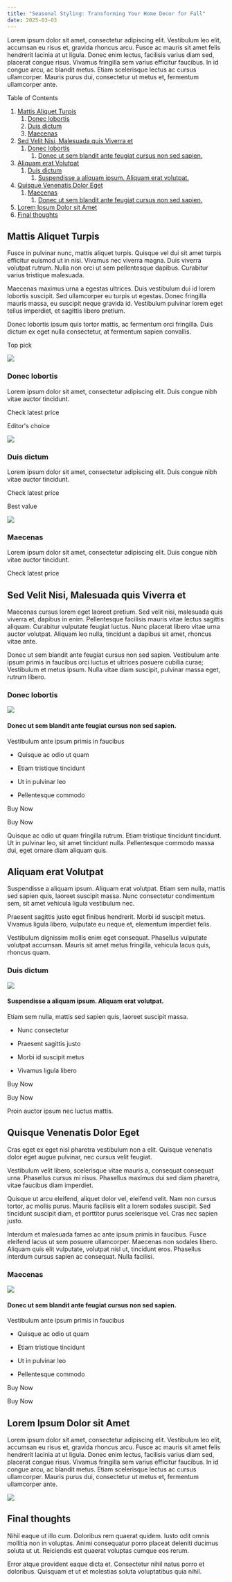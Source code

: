 ```yaml
---
title: "Seasonal Styling: Transforming Your Home Decor for Fall"
date: 2025-03-03
---
```


Lorem ipsum dolor sit amet, consectetur adipiscing elit. Vestibulum leo elit, accumsan eu risus et, gravida rhoncus arcu. Fusce ac mauris sit amet felis hendrerit lacinia at ut ligula. Donec enim lectus, facilisis varius diam sed, placerat congue risus. Vivamus fringilla sem varius efficitur faucibus. In id congue arcu, ac blandit metus. Etiam scelerisque lectus ac cursus ullamcorper. Mauris purus dui, consectetur ut metus et, fermentum ullamcorper ante.

Table of Contents

1. [Mattis Aliquet Turpis](https://default.demo.popcorntheme.com/blog/seasonal-styling/#mattis-aliquet-turpis)
    1. [Donec lobortis](https://default.demo.popcorntheme.com/blog/seasonal-styling/#acme-2000)
    2. [Duis dictum](https://default.demo.popcorntheme.com/blog/seasonal-styling/#acme-2000)
    3. [Maecenas](https://default.demo.popcorntheme.com/blog/seasonal-styling/#acme-2000)
2. [Sed Velit Nisi, Malesuada quis Viverra et](https://default.demo.popcorntheme.com/blog/seasonal-styling/#sed-velit-nisi-malesuada-quis-viverra-et)
    1. [Donec lobortis](https://default.demo.popcorntheme.com/blog/seasonal-styling/#donec-lobortis)
        1. [Donec ut sem blandit ante feugiat cursus non sed sapien.](https://default.demo.popcorntheme.com/blog/seasonal-styling/#donec-ut-sem-blandit-ante-feugiat-cursus-non-sed-sapien)
3. [Aliquam erat Volutpat](https://default.demo.popcorntheme.com/blog/seasonal-styling/#aliquam-erat-volutpat)
    1. [Duis dictum](https://default.demo.popcorntheme.com/blog/seasonal-styling/#duis-dictum)
        1. [Suspendisse a aliquam ipsum. Aliquam erat volutpat.](https://default.demo.popcorntheme.com/blog/seasonal-styling/#suspendisse-a-aliquam-ipsum-aliquam-erat-volutpat)
4. [Quisque Venenatis Dolor Eget](https://default.demo.popcorntheme.com/blog/seasonal-styling/#quisque-venenatis-dolor-eget)
    1. [Maecenas](https://default.demo.popcorntheme.com/blog/seasonal-styling/#donec-lobortis)
        1. [Donec ut sem blandit ante feugiat cursus non sed sapien.](https://default.demo.popcorntheme.com/blog/seasonal-styling/#donec-ut-sem-blandit-ante-feugiat-cursus-non-sed-sapien)
5. [Lorem Ipsum Dolor sit Amet](https://default.demo.popcorntheme.com/blog/seasonal-styling/#lorem-ipsum-dolor-sit-amet)
6. [Final thoughts](https://default.demo.popcorntheme.com/blog/seasonal-styling/#final-thoughts)

## Mattis Aliquet Turpis

Fusce in pulvinar nunc, mattis aliquet turpis. Quisque vel dui sit amet turpis efficitur euismod ut in nisi. Vivamus nec viverra magna. Duis viverra volutpat rutrum. Nulla non orci ut sem pellentesque dapibus. Curabitur varius tristique malesuada.

Maecenas maximus urna a egestas ultrices. Duis vestibulum dui id lorem lobortis suscipit. Sed ullamcorper eu turpis ut egestas. Donec fringilla mauris massa, eu suscipit neque gravida id. Vestibulum pulvinar lorem eget tellus imperdiet, et sagittis libero pretium.

Donec lobortis ipsum quis tortor mattis, ac fermentum orci fringilla. Duis dictum ex eget nulla consectetur, at fermentum sapien convallis.

Top pick

![](images/Home-Decor-12-1.jpg)

### Donec lobortis

Lorem ipsum dolor sit amet, consectetur adipiscing elit. Duis congue nibh vitae auctor tincidunt.

Check latest price

Editor's choice

![](images/Home-Decor-13-1.jpg)

### Duis dictum

Lorem ipsum dolor sit amet, consectetur adipiscing elit. Duis congue nibh vitae auctor tincidunt.

Check latest price

Best value

![](images/Home-Decor-14-1.jpg)

### Maecenas

Lorem ipsum dolor sit amet, consectetur adipiscing elit. Duis congue nibh vitae auctor tincidunt.

Check latest price

## Sed Velit Nisi, Malesuada quis Viverra et

Maecenas cursus lorem eget laoreet pretium. Sed velit nisi, malesuada quis viverra et, dapibus in enim. Pellentesque facilisis mauris vitae lectus sagittis aliquam. Curabitur vulputate feugiat luctus. Nunc placerat libero vitae urna auctor volutpat. Aliquam leo nulla, tincidunt a dapibus sit amet, rhoncus vitae ante.

Donec ut sem blandit ante feugiat cursus non sed sapien. Vestibulum ante ipsum primis in faucibus orci luctus et ultrices posuere cubilia curae; Vestibulum et metus ipsum. Nulla vitae diam suscipit, pulvinar massa eget, rutrum libero.

### Donec lobortis

![](images/Home-Decor-12-1.jpg)

#### Donec ut sem blandit ante feugiat cursus non sed sapien.

Vestibulum ante ipsum primis in faucibus

- Quisque ac odio ut quam

- Etiam tristique tincidunt

- Ut in pulvinar leo

- Pellentesque commodo

Buy Now

Buy Now

Quisque ac odio ut quam fringilla rutrum. Etiam tristique tincidunt tincidunt. Ut in pulvinar leo, sit amet tincidunt nulla. Pellentesque commodo massa dui, eget ornare diam aliquam quis.

## Aliquam erat Volutpat

Suspendisse a aliquam ipsum. Aliquam erat volutpat. Etiam sem nulla, mattis sed sapien quis, laoreet suscipit massa. Nunc consectetur condimentum sem, sit amet vehicula ligula vestibulum nec.

Praesent sagittis justo eget finibus hendrerit. Morbi id suscipit metus. Vivamus ligula libero, vulputate eu neque et, elementum imperdiet felis.

Vestibulum dignissim mollis enim eget consequat. Phasellus vulputate volutpat accumsan. Mauris sit amet metus fringilla, vehicula lacus quis, rhoncus quam.

### Duis dictum

![](images/Home-Decor-13-1.jpg)

#### Suspendisse a aliquam ipsum. Aliquam erat volutpat.

Etiam sem nulla, mattis sed sapien quis, laoreet suscipit massa.

- Nunc consectetur

- Praesent sagittis justo

- Morbi id suscipit metus

- Vivamus ligula libero

Buy Now

Buy Now

Proin auctor ipsum nec luctus mattis.

## Quisque Venenatis Dolor Eget

Cras eget ex eget nisl pharetra vestibulum non a elit. Quisque venenatis dolor eget augue pulvinar, nec cursus velit feugiat.

Vestibulum velit libero, scelerisque vitae mauris a, consequat consequat urna. Phasellus cursus mi risus. Phasellus maximus dui sed diam pharetra, vitae faucibus diam imperdiet.

Quisque ut arcu eleifend, aliquet dolor vel, eleifend velit. Nam non cursus tortor, ac mollis purus. Mauris facilisis elit a lorem sodales suscipit. Sed tincidunt suscipit diam, et porttitor purus scelerisque vel. Cras nec sapien justo.

Interdum et malesuada fames ac ante ipsum primis in faucibus. Fusce eleifend lacus ut sem posuere ullamcorper. Maecenas non sodales libero. Aliquam quis elit vulputate, volutpat nisl ut, tincidunt eros. Phasellus interdum cursus sapien ac consequat. Nulla facilisi.

### Maecenas

![](images/Home-Decor-14-1.jpg)

#### Donec ut sem blandit ante feugiat cursus non sed sapien.

Vestibulum ante ipsum primis in faucibus

- Quisque ac odio ut quam

- Etiam tristique tincidunt

- Ut in pulvinar leo

- Pellentesque commodo

Buy Now

Buy Now

## Lorem Ipsum Dolor sit Amet

Lorem ipsum dolor sit amet, consectetur adipiscing elit. Vestibulum leo elit, accumsan eu risus et, gravida rhoncus arcu. Fusce ac mauris sit amet felis hendrerit lacinia at ut ligula. Donec enim lectus, facilisis varius diam sed, placerat congue risus. Vivamus fringilla sem varius efficitur faucibus. In id congue arcu, ac blandit metus. Etiam scelerisque lectus ac cursus ullamcorper. Mauris purus dui, consectetur ut metus et, fermentum ullamcorper ante.

![](images/Home-Decor-5.jpg)

## Final thoughts

Nihil eaque ut illo cum. Doloribus rem quaerat quidem. Iusto odit omnis mollitia non in voluptas. Animi consequatur porro placeat deleniti ducimus soluta ut ut. Reiciendis est quaerat voluptas cumque eos rerum.

Error atque provident eaque dicta et. Consectetur nihil natus porro et doloribus. Quisquam et ut et molestias soluta voluptatibus quia nihil.
